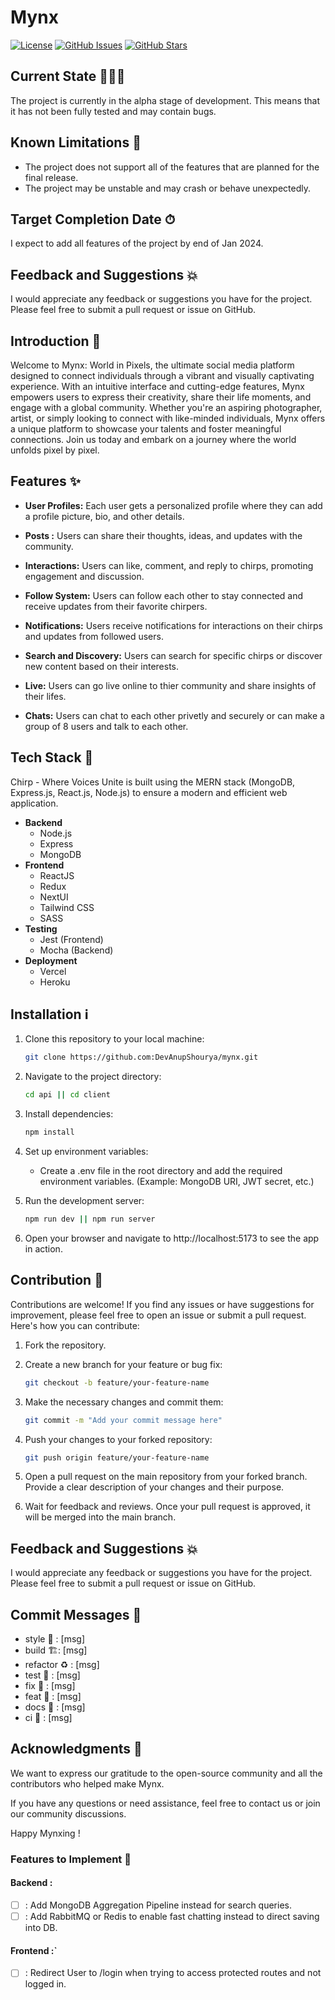 # Mynx

[![License](https://img.shields.io/badge/license-MIT-blue.svg)](https://opensource.org/licenses/MIT)
[![GitHub Issues](https://img.shields.io/github/issues/DevAnupShourya/Mynx)](https://github.com/DevAnupShourya/Mynx/issues)
[![GitHub Stars](https://img.shields.io/github/stars/DevAnupShourya/Mynx)](https://github.com/DevAnupShourya/Mynx/stargazers)

## Current State 🏃🏻‍♂️
The project is currently in the alpha stage of development. This means that it has not been fully tested and may contain bugs.

## Known Limitations 📣
- The project does not support all of the features that are planned for the final release.
- The project may be unstable and may crash or behave unexpectedly.

## Target Completion Date ⏱
I expect to add all features of the project by end of Jan 2024.

## Feedback and Suggestions 💥
I would appreciate any feedback or suggestions you have for the project. Please feel free to submit a pull request or issue on GitHub.

## Introduction 🦾
Welcome to Mynx: World in Pixels, the ultimate social media platform designed to connect individuals through a vibrant and visually captivating experience. With an intuitive interface and cutting-edge features, Mynx empowers users to express their creativity, share their life moments, and engage with a global community. Whether you're an aspiring photographer, artist, or simply looking to connect with like-minded individuals, Mynx offers a unique platform to showcase your talents and foster meaningful connections. Join us today and embark on a journey where the world unfolds pixel by pixel.

## Features ✨

- **User Profiles:** Each user gets a personalized profile where they can add a profile picture, bio, and other details.

- **Posts :** Users can share their thoughts, ideas, and updates with the community.

- **Interactions:** Users can like, comment, and reply to chirps, promoting engagement and discussion.

- **Follow System:** Users can follow each other to stay connected and receive updates from their favorite chirpers.

- **Notifications:** Users receive notifications for interactions on their chirps and updates from followed users.

- **Search and Discovery:** Users can search for specific chirps or discover new content based on their interests.

- **Live:** Users can go live online to thier community and share insights of their lifes.

- **Chats:** Users can chat to each other privetly and securely or can make a group of 8 users and talk to each other.

## Tech Stack 🧠

Chirp - Where Voices Unite is built using the MERN stack (MongoDB, Express.js, React.js, Node.js) to ensure a modern and efficient web application.
- **Backend**
    - Node.js
    - Express
    - MongoDB
- **Frontend**
    - ReactJS
    - Redux
    - NextUI
    - Tailwind CSS
    - SASS
- **Testing**
    - Jest (Frontend)
    - Mocha (Backend)
- **Deployment**
    - Vercel
    - Heroku

## Installation ℹ

1. Clone this repository to your local machine:

   ```bash
   git clone https://github.com:DevAnupShourya/mynx.git
   ```

2. Navigate to the project directory:

    ```bash
    cd api || cd client
    ```
3. Install dependencies:

    ```bash
    npm install
    ```    
4. Set up environment variables:
    - Create a .env file in the root directory and add the required environment variables. (Example: MongoDB URI, JWT secret, etc.)
5. Run the development server:

    ```bash
    npm run dev || npm run server
    ```
6. Open your browser and navigate to http://localhost:5173 to see the app in action.    

## Contribution 💨

Contributions are welcome! If you find any issues or have suggestions for improvement, please feel free to open an issue or submit a pull request. Here's how you can contribute:

1. Fork the repository.

2. Create a new branch for your feature or bug fix:

   ```bash
   git checkout -b feature/your-feature-name
   ```
3. Make the necessary changes and commit them:   

   ```bash
   git commit -m "Add your commit message here"
   ```
4. Push your changes to your forked repository:

   ```bash
   git push origin feature/your-feature-name
   ```
5. Open a pull request on the main repository from your forked branch. Provide a clear description of your changes and their purpose.

6. Wait for feedback and reviews. Once your pull request is approved, it will be merged into the main branch.

## Feedback and Suggestions 💥
I would appreciate any feedback or suggestions you have for the project. Please feel free to submit a pull request or issue on GitHub.

## Commit Messages 💌
- style 💄 : [msg]
- build 🏗️: [msg]
- refactor ♻️ : [msg]
- test 🧪 : [msg]
- fix 🧱 : [msg]
- feat 🚀 : [msg]
- docs 📃 : [msg]
- ci 🎡 : [msg]

## Acknowledgments 💯
We want to express our gratitude to the open-source community and all the contributors who helped make Mynx.

If you have any questions or need assistance, feel free to contact us or join our community discussions.

Happy Mynxing !

### Features to Implement 🧠
#### Backend :
- [ ] : Add MongoDB Aggregation Pipeline instead for search queries.
- [ ] : Add RabbitMQ or Redis to enable fast chatting instead to direct saving into DB.
#### Frontend :`
- [ ] : Redirect User to /login when trying to access protected routes and not logged in.
